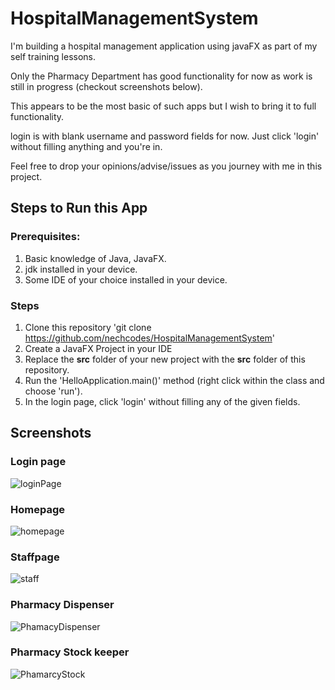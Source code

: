 # HospitalManagementSystem

I'm building a hospital management application using javaFX as part of my self training lessons.

Only the Pharmacy Department has good functionality for now as work is still in progress (checkout screenshots below).

This appears to be the most basic of such apps but I wish to bring it to full functionality.

login is with blank username and password fields for now. Just click 'login' without filling anything and you're in.

Feel free to drop your opinions/advise/issues as you journey with me in this project.

## Steps to Run this App

### Prerequisites:

1. Basic knowledge of Java, JavaFX.
2. jdk installed in your device.
3. Some IDE of your choice installed in your device.

### Steps

1. Clone this repository  'git clone https://github.com/nechcodes/HospitalManagementSystem'
2. Create a JavaFX Project in your IDE
3. Replace the **src** folder of your new project with the **src** folder of this repository.
4. Run the 'HelloApplication.main()' method (right click within the class and choose 'run').
5. In the login page, click 'login' without filling any of the given fields.

## Screenshots

### Login page
![loginPage](https://user-images.githubusercontent.com/102044949/191849885-51180822-2cd5-42c8-96c8-6dd6d49e07f6.png)

### Homepage

![homepage](https://user-images.githubusercontent.com/102044949/192641841-eef8b887-ba09-4377-89f3-04e34c32c5ab.png)

### Staffpage
![staff](https://user-images.githubusercontent.com/102044949/192641856-7802c429-c456-4c4e-9334-06b5211e51e3.png)

### Pharmacy Dispenser
![PhamacyDispenser](https://user-images.githubusercontent.com/102044949/191849936-45add72e-43d5-4239-80dc-0811e96f6ae4.png)

### Pharmacy Stock keeper
![PhamarcyStock](https://user-images.githubusercontent.com/102044949/191850000-b4c2d664-ab39-487c-9259-3003c551fde5.png)


